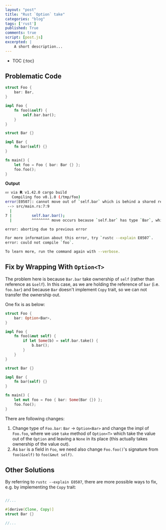 ```yaml
---
layout: "post"
title: "Rust `Option` take"
categories: "blog"
tags: ['rust']
published: True
comments: true
script: [post.js]
excerpted: |
    A short description...
---
```


* TOC
{:toc}

## Problematic Code

```rust
struct Foo {
    bar: Bar,
}

impl Foo {
    fn foo(&self) {
        self.bar.bar();
    }
}

struct Bar {}

impl Bar {
    fn bar(self) {}
}

fn main() {
    let foo = Foo { bar: Bar {} };
    foo.foo();
}
```

**Output**

```bash
💤 via 𝗥 v1.42.0 cargo build
   Compiling foo v0.1.0 (/tmp/foo)
error[E0507]: cannot move out of `self.bar` which is behind a shared reference
 --> src/main.rs:7:9
  |
7 |         self.bar.bar();
  |         ^^^^^^^^ move occurs because `self.bar` has type `Bar`, which does not implement the `Copy` trait

error: aborting due to previous error

For more information about this error, try `rustc --explain E0507`.
error: could not compile `foo`.

To learn more, run the command again with --verbose.

```

## Fix by Wrapping With `Option<T>`

The problem here is because `Bar.bar` take ownership of `self` (rather than reference as `&self`). In this case, as we are holding the reference of `bar` (i.e. `foo.bar`) and because `Bar` doesn't implement `Copy` trait, so we can not transfer the ownership out.

One fix is as below:

```rust
struct Foo {
    bar: Option<Bar>,
}

impl Foo {
    fn foo(&mut self) {
        if let Some(b) = self.bar.take() {
            b.bar();
        }
    }
}

struct Bar {}

impl Bar {
    fn bar(self) {}
}

fn main() {
    let mut foo = Foo { bar: Some(Bar {}) };
    foo.foo();
}
```

There are following changes:

1. Change type of `Foo.bar`: `Bar` -> `Option<Bar>` and change the impl of `Foo.foo`, where we use `take` method of `Option<T>` which take the value out of the `Option` and leaving a `None` in its place (this actually takes ownership of the value out).
1. As `bar` is a field in `Foo`, we need also change `Foo.foo()`'s signature from `foo(&self)` to `foo(&mut self)`.


## Other Solutions

By referring to `rustc --explain E0507`, there are more possible ways to fix, e.g. by implementing the `Copy` trait:

```rust

//...

#[derive(Clone, Copy)]
struct Bar {}

//...
```

